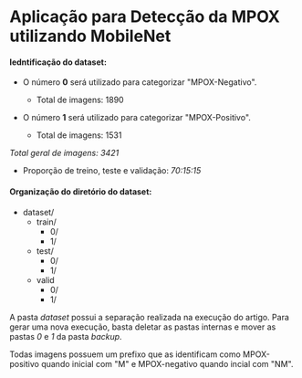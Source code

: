# Aplicação para Detecção da MPOX utilizando MobileNet

#### Iedntificação do dataset:

* O número **0** será utilizado para categorizar "MPOX-Negativo".
  * Total de imagens: 1890

* O número **1** será utilizado para categorizar "MPOX-Positivo".
  * Total de imagens: 1531
 
_Total geral de imagens:  3421_   


* Proporção de treino, teste e validação: _70:15:15_



#### Organização do diretório do dataset:

* dataset/
  - train/
    - 0/
    - 1/      
  - test/
    - 0/
    - 1/ 
  - valid
    - 0/
    - 1/


A pasta _dataset_ possui a separação realizada na execução do artigo. Para gerar uma nova execução, basta deletar as pastas internas e mover as pastas _0_ e _1_ da pasta _backup_.

Todas imagens possuem um prefixo que as identificam como MPOX-positivo quando inicial com "M" e MPOX-negativo quando incial com "NM".
